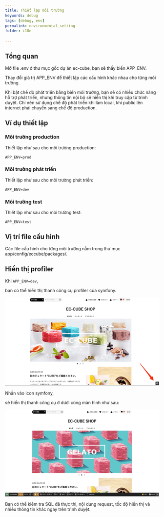 ```yaml
---
title: Thiết lập môi trường
keywords: debug
tags: [debug, env]
permalink: environmental_setting
folder: i18n

---
```


## Tổng quan

Mở file .env ở thư mục gốc dự án ec-cube, bạn sẽ thấy biến APP_ENV.

Thay đổi giá trị APP_ENV để thiết lập các cấu hình khác nhau cho từng môi trường.

Khi bật chế độ phát triển bằng biến môi trường, bạn sẽ có nhiều chức năng hỗ trợ phát triển, nhưng thông tin nội bộ sẽ hiển thị khi truy cập từ trình duyệt. Chỉ nên sử dụng chế độ phát triển khi làm local, khi public lên internet phải chuyển sang chế độ production.

## Ví dụ thiết lập


### Môi trường production

Thiết lập như sau cho môi trường production:

```
APP_ENV=prod
```


### Môi trường phát triển

Thiết lập như sau cho môi trường phát triển:

```
APP_ENV=dev
```


### Môi trường test

Thiết lập như sau cho môi trường test:

```
APP_ENV=test
```


## Vị trí file cấu hình

Các file cấu hình cho từng môi trường nằm trong thư mục app/config/eccube/packages/.


## Hiển thị profiler

Khi `APP_ENV=dev`,

bạn có thể hiển thị thanh công cụ profiler của symfony.

![Vị trí thanh debug toolbar](/images/environmental_setting/debug_toolbar1.png)

Nhấn vào icon symfony,

sẽ hiển thị thanh công cụ ở dưới cùng màn hình như sau:

![Mở thanh debug toolbar](/images/environmental_setting/debug_toolbar2.png)

Bạn có thể kiểm tra SQL đã thực thi, nội dung request, tốc độ hiển thị và nhiều thông tin khác ngay trên trình duyệt.
